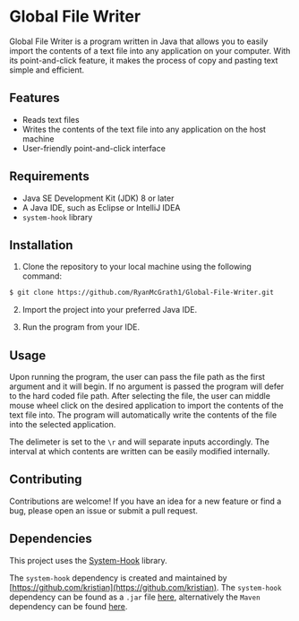 # Global File Writer

Global File Writer is a program written in Java that allows you to easily import the contents of a text file into any application on your computer. With its point-and-click feature, it makes the process of copy and pasting text simple and efficient.

## Features

- Reads text files
- Writes the contents of the text file into any application on the host machine
- User-friendly point-and-click interface

## Requirements

- Java SE Development Kit (JDK) 8 or later
- A Java IDE, such as Eclipse or IntelliJ IDEA
- `system-hook` library 

## Installation

1. Clone the repository to your local machine using the following command:

```sh 
$ git clone https://github.com/RyanMcGrath1/Global-File-Writer.git
```

2. Import the project into your preferred Java IDE.

3. Run the program from your IDE.

## Usage

Upon running the program, the user can pass the file path as the first argument and it will begin. If no argument is passed the program will defer to the hard coded file path. After selecting the file, the user can middle mouse wheel click on the desired application to import the contents of the text file into. The program will automatically write the contents of the file into the selected application. 

The delimeter is set to the `\r` and will separate inputs accordingly. The interval at which contents are written can be easily modified internally. 

## Contributing

Contributions are welcome! If you have an idea for a new feature or find a bug, please open an issue or submit a pull request.

## Dependencies

This project uses the [System-Hook](https://github.com/kristian/system-hook) library. 

The `system-hook` dependency is created and maintained by [https://github.com/kristian](https://github.com/kristian). The ``system-hook`` dependency can be found as a `.jar` file [here](https://github.com/kristian/system-hook/releases), alternatively the `Maven` dependency can be found [here](https://github.com/kristian/system-hook#maven-dependency).
